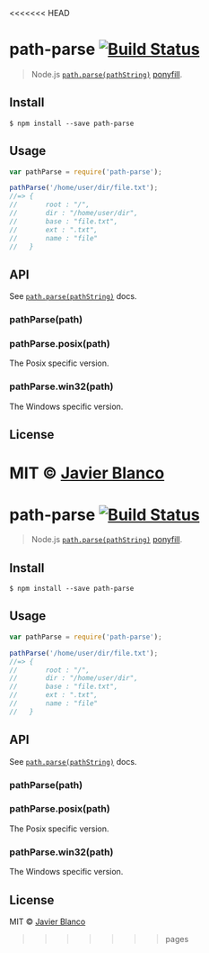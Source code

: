 <<<<<<< HEAD
# path-parse [![Build Status](https://travis-ci.org/jbgutierrez/path-parse.svg?branch=master)](https://travis-ci.org/jbgutierrez/path-parse)

> Node.js [`path.parse(pathString)`](https://nodejs.org/api/path.html#path_path_parse_pathstring) [ponyfill](https://ponyfill.com).

## Install

```
$ npm install --save path-parse
```

## Usage

```js
var pathParse = require('path-parse');

pathParse('/home/user/dir/file.txt');
//=> {
//       root : "/",
//       dir : "/home/user/dir",
//       base : "file.txt",
//       ext : ".txt",
//       name : "file"
//   }
```

## API

See [`path.parse(pathString)`](https://nodejs.org/api/path.html#path_path_parse_pathstring) docs.

### pathParse(path)

### pathParse.posix(path)

The Posix specific version.

### pathParse.win32(path)

The Windows specific version.

## License

MIT © [Javier Blanco](http://jbgutierrez.info)
=======
# path-parse [![Build Status](https://travis-ci.org/jbgutierrez/path-parse.svg?branch=master)](https://travis-ci.org/jbgutierrez/path-parse)

> Node.js [`path.parse(pathString)`](https://nodejs.org/api/path.html#path_path_parse_pathstring) [ponyfill](https://ponyfill.com).

## Install

```
$ npm install --save path-parse
```

## Usage

```js
var pathParse = require('path-parse');

pathParse('/home/user/dir/file.txt');
//=> {
//       root : "/",
//       dir : "/home/user/dir",
//       base : "file.txt",
//       ext : ".txt",
//       name : "file"
//   }
```

## API

See [`path.parse(pathString)`](https://nodejs.org/api/path.html#path_path_parse_pathstring) docs.

### pathParse(path)

### pathParse.posix(path)

The Posix specific version.

### pathParse.win32(path)

The Windows specific version.

## License

MIT © [Javier Blanco](http://jbgutierrez.info)
>>>>>>> pages
